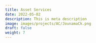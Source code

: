 ```yaml
---
title: Asset Services
date: 2022-05-02
description: This is meta description
image: images/projects/AC/JounamaCk.png
draft: false
weight: 7
---
```

<!--
<hr>

#### Asset Services

<br /><br />
<hr>
<figure>
  <img src="/images/projects/AC/MRC-Vic.png" width="750" alt="Murray River Crossings">
</figure>
<hr>
<hr>
-->

